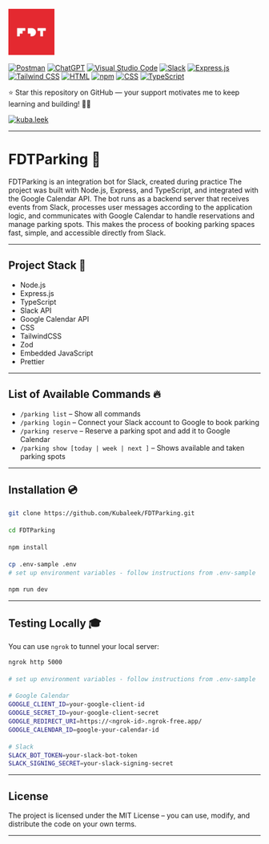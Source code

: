 <p align="left">
  <img src="src/public/img/fivedottwelve.jpg" alt="FiveDotTwelve — App Development Company" width="92px" height="92px">
</p>

[![Postman](https://img.shields.io/badge/Postman-FF6C37?logo=postman&logoColor=white)](#)
[![ChatGPT](https://img.shields.io/badge/ChatGPT-74aa9c?logo=openai&logoColor=white)](#)
[![Visual Studio Code](https://custom-icon-badges.demolab.com/badge/Visual%20Studio%20Code-0078d7.svg?logo=vsc&logoColor=white)](#)
[![Slack](https://img.shields.io/badge/Slack-4A154B?logo=slack&logoColor=fff)](#)
[![Express.js](https://img.shields.io/badge/Express.js-%23404d59.svg?logo=express&logoColor=%2361DAFB)](#)
[![Tailwind CSS](https://img.shields.io/badge/Tailwind%20CSS-%2338B2AC.svg?logo=tailwind-css&logoColor=white)](#)
[![HTML](https://img.shields.io/badge/HTML-%23E34F26.svg?logo=html5&logoColor=white)](#)
[![npm](https://img.shields.io/badge/npm-CB3837?logo=npm&logoColor=fff)](#)
[![CSS](https://img.shields.io/badge/CSS-639?logo=css&logoColor=fff)](#)
[![TypeScript](https://img.shields.io/badge/TypeScript-3178C6?logo=typescript&logoColor=fff)](#)

<p>
⭐ Star this repository on GitHub — your support motivates me to keep learning and building! 🚀✨
</p>

[![kuba.leek](https://img.shields.io/badge/Instagram-%23E4405F.svg?logo=Instagram&logoColor=white)](https://www.instagram.com/kuba.leek/)

---

# FDTParking 🚀

<p>
FDTParking is an integration bot for Slack, created during practice The project was built with Node.js, Express, and TypeScript, and integrated with the Google Calendar API. The bot runs as a backend server that receives events from Slack, processes user messages according to the application logic, and communicates with Google Calendar to handle reservations and manage parking spots. This makes the process of booking parking spaces fast, simple, and accessible directly from Slack.
</p>

---

## Project Stack 💼

- Node.js  
- Express.js  
- TypeScript  
- Slack API  
- Google Calendar API
- CSS
- TailwindCSS
- Zod
- Embedded JavaScript
- Prettier

---

## List of Available Commands 🔥


- `/parking list` – Show all commands  
- `/parking login` – Connect your Slack account to Google to book parking  
- `/parking reserve` – Reserve a parking spot and add it to Google Calendar  
- `/parking show [today | week | next ]` – Shows available and taken parking spots 

---

## Installation 💿

```bash
git clone https://github.com/Kubaleek/FDTParking.git

cd FDTParking

npm install

cp .env-sample .env
# set up environment variables - follow instructions from .env-sample

npm run dev
```
---

## Testing Locally 🎓

You can use `ngrok` to tunnel your local server:

```bash
ngrok http 5000

# set up environment variables - follow instructions from .env-sample

# Google Calendar
GOOGLE_CLIENT_ID=your-google-client-id
GOOGLE_SECRET_ID=your-google-client-secret
GOOGLE_REDIRECT_URI=https://<ngrok-id>.ngrok-free.app/
GOOGLE_CALENDAR_ID=google-your-calendar-id

# Slack
SLACK_BOT_TOKEN=your-slack-bot-token
SLACK_SIGNING_SECRET=your-slack-signing-secret
```

---

## License

The project is licensed under the MIT License – you can use, modify, and distribute the code on your own terms.

---

